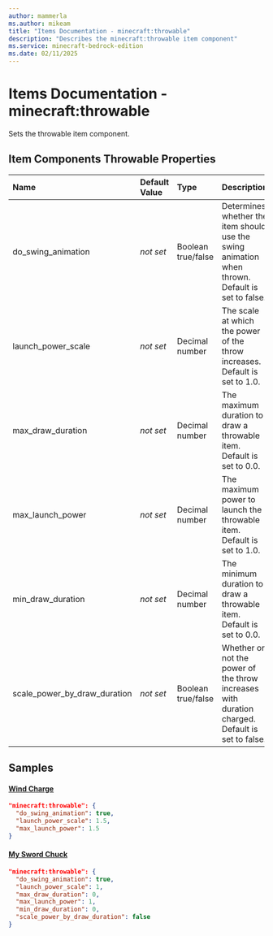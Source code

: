 ```yaml
---
author: mammerla
ms.author: mikeam
title: "Items Documentation - minecraft:throwable"
description: "Describes the minecraft:throwable item component"
ms.service: minecraft-bedrock-edition
ms.date: 02/11/2025 
---
```


# Items Documentation - minecraft:throwable

Sets the throwable item component.


## Item Components Throwable Properties

|Name       |Default Value |Type |Description |Example Values |
|:----------|:-------------|:----|:-----------|:------------- |
| do_swing_animation | *not set* | Boolean true/false | Determines whether the item should use the swing animation when thrown. Default is set to false. | Wind Charge: `true` | 
| launch_power_scale | *not set* | Decimal number | The scale at which the power of the throw increases. Default is set to 1.0. | Wind Charge: `1.5`, My Sword Chuck: `1` | 
| max_draw_duration | *not set* | Decimal number | The maximum duration to draw a throwable item. Default is set to 0.0. |  | 
| max_launch_power | *not set* | Decimal number | The maximum power to launch the throwable item. Default is set to 1.0. | Wind Charge: `1.5`, My Sword Chuck: `1` | 
| min_draw_duration | *not set* | Decimal number | The minimum duration to draw a throwable item. Default is set to 0.0. |  | 
| scale_power_by_draw_duration | *not set* | Boolean true/false | Whether or not the power of the throw increases with duration charged. Default is set to false. |  | 

## Samples

#### [Wind Charge](https://github.com/Mojang/bedrock-samples/tree/preview/behavior_pack/items/wind_charge.json)


```json
"minecraft:throwable": {
  "do_swing_animation": true,
  "launch_power_scale": 1.5,
  "max_launch_power": 1.5
}
```

#### [My Sword Chuck](https://github.com/microsoft/minecraft-samples/tree/main/custom_items/behavior_packs/custom_item/items/my_sword_chuck.json)


```json
"minecraft:throwable": {
  "do_swing_animation": true,
  "launch_power_scale": 1,
  "max_draw_duration": 0,
  "max_launch_power": 1,
  "min_draw_duration": 0,
  "scale_power_by_draw_duration": false
}
```
